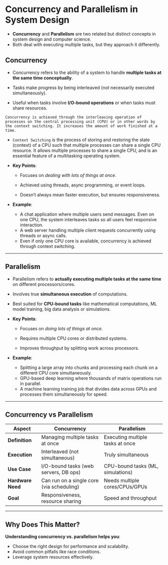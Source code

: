 # Concurrency and Parallelism in System Design

- **Concurrency** and **Parallelism** are two related but distinct concepts in system design and computer science.  
- Both deal with executing multiple tasks, but they approach it differently.

## **Concurrency**

- Concurrency refers to the ability of a system to handle **multiple tasks at the same time conceptually**.  

- Tasks make progress by being interleaved (not necessarily executed simultaneously).  

- Useful when tasks involve **I/O-bound operations** or when tasks must share resources.  

```
Concurrency is achieved through the interleaving operation of processes on the central processing unit (CPU) or in other words by the context switching. It increases the amount of work finished at a time.
```

- `Context Switching` is the process of storing and restoring the state (context) of a CPU such that multiple processes can share a single CPU resource. It allows multiple processes to share a single CPU, and is an essential feature of a multitasking operating system.

- **Key Points**:

  - Focuses on *dealing with lots of things at once*.  

  - Achieved using threads, async programming, or event loops.  

  - Doesn’t always mean faster execution, but ensures responsiveness.  

- **Example**:
  - A chat application where multiple users send messages. Even on one CPU, the system interleaves tasks so all users feel  responsive interaction.  
  - A web server handling multiple client requests concurrently using threads or async calls.  
  - Even if only one CPU core is available, concurrency is achieved through context switching.  

---

## **Parallelism**

- Parallelism refers to **actually executing multiple tasks at the same time** on different processors/cores.  

- Involves true **simultaneous execution** of computations.  

- Best suited for **CPU-bound tasks** like mathematical computations, ML model training, big data analysis or simulations.  

- **Key Points**:

  - Focuses on *doing lots of things at once*.  

  - Requires multiple CPU cores or distributed systems.  

  - Improves throughput by splitting work across processors.  

- **Example**:
  - Splitting a large array into chunks and processing each chunk on a different CPU core simultaneously.  
  - GPU-based deep learning where thousands of matrix operations run in parallel.  
  - A machine learning training job that divides data across GPUs and processes them simultaneously for speed.  
---

## **Concurrency vs Parallelism**

| Aspect               | Concurrency                          | Parallelism                          |
|----------------------|--------------------------------------|---------------------------------------|
| **Definition**       | Managing multiple tasks at once      | Executing multiple tasks at once       |
| **Execution**        | Interleaved (not simultaneous)       | Truly simultaneous                     |
| **Use Case**         | I/O-bound tasks (web servers, DB ops)| CPU-bound tasks (ML, simulations)      |
| **Hardware Need**    | Can run on a single core (via scheduling)| Needs multiple cores/CPUs/GPUs     |
| **Goal**             | Responsiveness, resource sharing     | Speed and throughput                   |

---

## Why Does This Matter?

**Understanding concurrency vs. parallelism helps you**:

- Choose the right design for performance and scalability.
- Avoid common pitfalls like race conditions.
- Leverage system resources effectively.